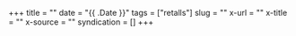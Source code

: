 +++
title = ""
date = "{{ .Date }}"
tags = ["retalls"]
slug = ""
x-url = ""
x-title = ""
x-source = ""
syndication = []
+++

